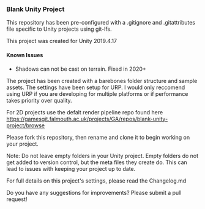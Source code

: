 ### Blank Unity Project ### 

This repository has been pre-configured with a .gitignore and .gitattributes file specific to Unity projects using git-lfs. 

This project was created for Unity 2019.4.17

#### Known Issues ####
* Shadows can not be cast on terrain. Fixed in 2020+

The project has been created with a barebones folder structure and sample assets. The settings have been setup for URP. I would only reccomend using URP if you are developing for multiple platforms or if performance takes 
priority over quality.

For 2D projects use the defalt render pipeline repo found here https://gamesgit.falmouth.ac.uk/projects/GA/repos/blank-unity-project/browse

Please fork this repository, then rename and clone it to begin working on your project. 

Note:  Do not leave empty folders in your Unity project.  Empty folders do not get added to version control, but the meta files they create do.  This can lead to issues with keeping your project up to date.

For full details on this project's settings, please read the Changelog.md
 
Do you have any suggestions for improvements? Please submit a pull request!
